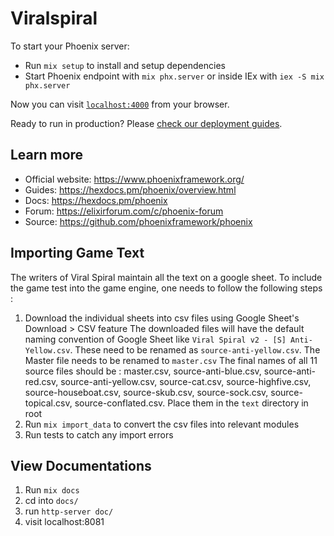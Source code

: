 # Viralspiral

To start your Phoenix server:

  * Run `mix setup` to install and setup dependencies
  * Start Phoenix endpoint with `mix phx.server` or inside IEx with `iex -S mix phx.server`

Now you can visit [`localhost:4000`](http://localhost:4000) from your browser.

Ready to run in production? Please [check our deployment guides](https://hexdocs.pm/phoenix/deployment.html).

## Learn more

  * Official website: https://www.phoenixframework.org/
  * Guides: https://hexdocs.pm/phoenix/overview.html
  * Docs: https://hexdocs.pm/phoenix
  * Forum: https://elixirforum.com/c/phoenix-forum
  * Source: https://github.com/phoenixframework/phoenix


## Importing Game Text
The writers of Viral Spiral maintain all the text on a google sheet. To include the game test into the game engine, one needs to follow the following steps : 
1. Download the individual sheets into csv files using Google Sheet's Download > CSV feature
The downloaded files will have the default naming convention of Google Sheet like `Viral Spiral v2 - [S] Anti-Yellow.csv`. These need to be renamed as `source-anti-yellow.csv`. The Master file needs to be renamed to `master.csv`
The final names of all 11 source files should be : 
master.csv, source-anti-blue.csv, source-anti-red.csv, source-anti-yellow.csv, source-cat.csv, source-highfive.csv, source-houseboat.csv, source-skub.csv, source-sock.csv, source-topical.csv, source-conflated.csv.
Place them in the `text` directory in root
1. Run `mix import_data` to convert the csv files into relevant modules
2. Run tests to catch any import errors


## View Documentations
1. Run `mix docs`
2. cd into `docs/`
3. run `http-server doc/`
4. visit localhost:8081
